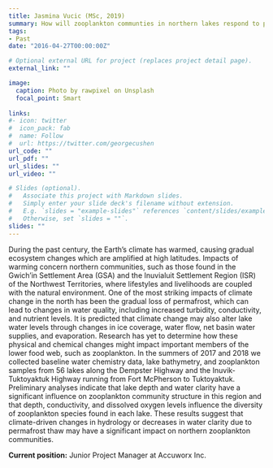```yaml
---
title: Jasmina Vucic (MSc, 2019)
summary: How will zooplankton communties in northern lakes respond to permafrost thaw?
tags:
- Past
date: "2016-04-27T00:00:00Z"

# Optional external URL for project (replaces project detail page).
external_link: ""

image:
  caption: Photo by rawpixel on Unsplash
  focal_point: Smart
  
links:
#- icon: twitter
#  icon_pack: fab
#  name: Follow
#  url: https://twitter.com/georgecushen
url_code: ""
url_pdf: ""
url_slides: ""
url_video: ""

# Slides (optional).
#   Associate this project with Markdown slides.
#   Simply enter your slide deck's filename without extension.
#   E.g. `slides = "example-slides"` references `content/slides/example-slides.md`.
#   Otherwise, set `slides = ""`.
slides: ""
---
```


During the past century, the Earth’s climate has warmed, causing gradual ecosystem changes which are amplified at high latitudes. Impacts of warming concern northern communities, such as those found in the Gwich’in Settlement Area (GSA) and the Inuvialuit Settlement Region (ISR) of the Northwest Territories, where lifestyles and livelihoods are coupled with the natural environment. One of the most striking impacts of climate change in the north has been the gradual loss of permafrost, which can lead to changes in water quality, including increased turbidity, conductivity, and nutrient levels. It is predicted that climate change may also alter lake water levels through changes in ice coverage, water flow, net basin water supplies, and evaporation. Research has yet to determine how these physical and chemical changes might impact important members of the lower food web, such as zooplankton. In the summers of 2017 and 2018 we collected baseline water chemistry data, lake bathymetry, and zooplankton samples from 56 lakes along the Dempster Highway and the Inuvik-Tuktoyaktuk Highway running from Fort McPherson to Tuktoyaktuk. Preliminary analyses indicate that lake depth and water clarity have a significant influence on zooplankton community structure in this region and that depth, conductivity, and dissolved oxygen levels influence the diversity of zooplankton species found in each lake. These results suggest that climate-driven changes in hydrology or decreases in water clarity due to permafrost thaw may have a significant impact on northern zooplankton communities.

**Current position:** Junior Project Manager at Accuworx Inc.
